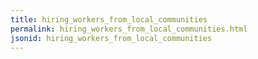 ```yaml
---
title: hiring_workers_from_local_communities
permalink: hiring_workers_from_local_communities.html
jsonid: hiring_workers_from_local_communities
---
```

